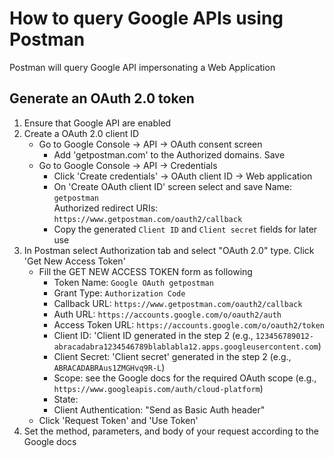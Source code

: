 # How to query Google APIs using Postman
Postman will query Google API impersonating a Web Application

## Generate an OAuth 2.0 token

1. Ensure that Google API are enabled
2. Create a OAuth 2.0 client ID
    - Go to Google Console -> API -> OAuth consent screen
        - Add 'getpostman.com' to the Authorized domains. Save
    - Go to Google Console -> API -> Credentials
        - Click 'Create credentials' -> OAuth client ID -> Web application
        - On 'Create OAuth client ID' screen select and save
            Name: `getpostman`   
            Authorized redirect URIs: `https://www.getpostman.com/oauth2/callback`
        - Copy the generated `Client ID` and `Client secret` fields for later use
3. In Postman select Authorization tab and select "OAuth 2.0" type. Click 'Get New Access Token'
    - Fill the GET NEW ACCESS TOKEN form as following  
        * Token Name: `Google OAuth getpostman`
        * Grant Type: `Authorization Code`
        * Callback URL: `https://www.getpostman.com/oauth2/callback`
        * Auth URL: `https://accounts.google.com/o/oauth2/auth`
        * Access Token URL: `https://accounts.google.com/o/oauth2/token`
        * Client ID: 'Client ID generated in the step 2 (e.g., `123456789012-abracadabra1234546789blablabla12.apps.googleusercontent.com`)
        * Client Secret: 'Client secret' generated in the step 2 (e.g., `ABRACADABRAus1ZMGHvq9R-L`)
        * Scope: see the Google docs for the required OAuth scope (e.g., `https://www.googleapis.com/auth/cloud-platform`)
        * State: <Empty>
        * Client Authentication: "Send as Basic Auth header"
    - Click 'Request Token' and 'Use Token'
4. Set the method, parameters, and body of your request according to the Google docs


        